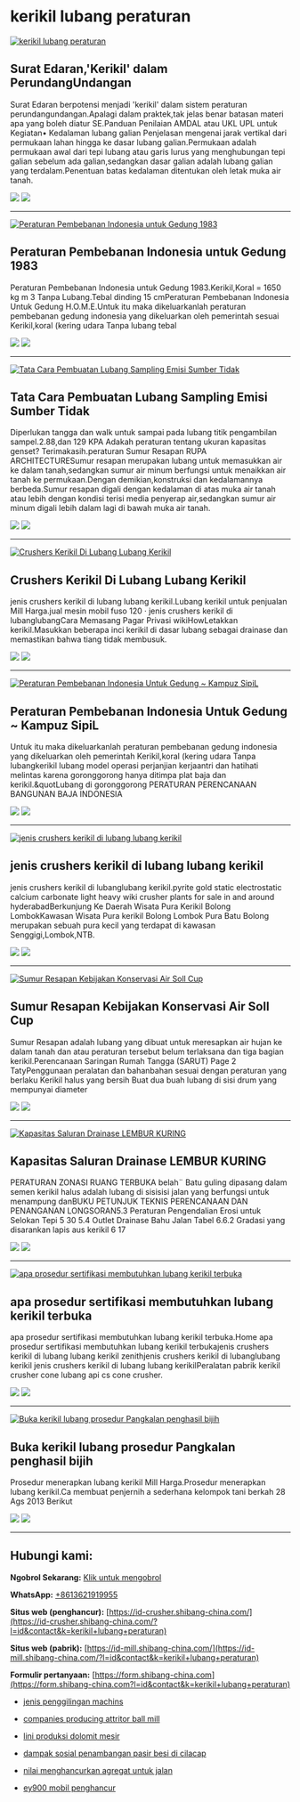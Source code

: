 # kerikil lubang peraturan

<a href="https://swt.shibang-china.com/?l=id&img&k=kerikil+lubang+peraturan" target="_blank">![kerikil lubang peraturan](http://static.shibang-china.com/all-800x300/1273.jpg)</a>

## Surat Edaran,'Kerikil' dalam PerundangUndangan
Surat Edaran berpotensi menjadi 'kerikil' dalam sistem peraturan perundangundangan.Apalagi dalam praktek,tak jelas benar batasan materi apa yang boleh diatur SE.Panduan Penilaian AMDAL atau UKL UPL untuk Kegiatan• Kedalaman lubang galian Penjelasan mengenai jarak vertikal dari permukaan lahan hingga ke dasar lubang galian.Permukaan adalah permukaan awal dari tepi lubang atau garis lurus yang menghubungan tepi galian sebelum ada galian,sedangkan dasar galian adalah lubang galian yang terdalam.Penentuan batas kedalaman ditentukan oleh letak muka air tanah.


<a href="https://whatsapp.shibangsoft.com/WhatsApp.php" target="_blank" title="WhatsApp">![](http://static.shibang-china.com/icon/whatsapp.png)</a> <a href="https://swt.shibang-china.com/?l=id&icon&k=kerikil+lubang+peraturan" target="_blank">![](http://static.shibang-china.com/icon/chat-id.png)</a>

---

<a href="https://swt.shibang-china.com/?l=id&img&k=kerikil+lubang+peraturan" target="_blank">![Peraturan Pembebanan Indonesia untuk Gedung 1983](http://static.shibang-china.com/all-800x300/10.jpg)</a>

## Peraturan Pembebanan Indonesia untuk Gedung 1983
Peraturan Pembebanan Indonesia untuk Gedung 1983.Kerikil,Koral = 1650 kg m 3 Tanpa Lubang.Tebal dinding 15 cmPeraturan Pembebanan Indonesia Untuk Gedung H.O.M.E.Untuk itu maka dikeluarkanlah peraturan pembebanan gedung indonesia yang dikeluarkan oleh pemerintah sesuai Kerikil,koral (kering udara Tanpa lubang tebal


<a href="https://whatsapp.shibangsoft.com/WhatsApp.php" target="_blank" title="WhatsApp">![](http://static.shibang-china.com/icon/whatsapp.png)</a> <a href="https://swt.shibang-china.com/?l=id&icon&k=kerikil+lubang+peraturan" target="_blank">![](http://static.shibang-china.com/icon/chat-id.png)</a>

---

<a href="https://swt.shibang-china.com/?l=id&img&k=kerikil+lubang+peraturan" target="_blank">![Tata Cara Pembuatan Lubang Sampling Emisi Sumber Tidak](http://static.shibang-china.com/all-800x300/1268.jpg)</a>

## Tata Cara Pembuatan Lubang Sampling Emisi Sumber Tidak
Diperlukan tangga dan walk untuk sampai pada lubang titik pengambilan sampel.2.88,dan 129 KPA Adakah peraturan tentang ukuran kapasitas genset? Terimakasih.peraturan Sumur Resapan RUPA ARCHITECTURESumur resapan merupakan lubang untuk memasukkan air ke dalam tanah,sedangkan sumur air minum berfungsi untuk menaikkan air tanah ke permukaan.Dengan demikian,konstruksi dan kedalamannya berbeda.Sumur resapan digali dengan kedalaman di atas muka air tanah atau lebih dengan kondisi terisi media penyerap air,sedangkan sumur air minum digali lebih dalam lagi di bawah muka air tanah.


<a href="https://whatsapp.shibangsoft.com/WhatsApp.php" target="_blank" title="WhatsApp">![](http://static.shibang-china.com/icon/whatsapp.png)</a> <a href="https://swt.shibang-china.com/?l=id&icon&k=kerikil+lubang+peraturan" target="_blank">![](http://static.shibang-china.com/icon/chat-id.png)</a>

---

<a href="https://swt.shibang-china.com/?l=id&img&k=kerikil+lubang+peraturan" target="_blank">![Crushers Kerikil Di Lubang Lubang Kerikil](http://static.shibang-china.com/all-800x300/654.jpg)</a>

## Crushers Kerikil Di Lubang Lubang Kerikil
jenis crushers kerikil di lubang lubang kerikil.Lubang kerikil untuk penjualan Mill Harga.jual mesin mobil fuso 120 · jenis crushers kerikil di lubanglubangCara Memasang Pagar Privasi wikiHowLetakkan kerikil.Masukkan beberapa inci kerikil di dasar lubang sebagai drainase dan memastikan bahwa tiang tidak membusuk.


<a href="https://whatsapp.shibangsoft.com/WhatsApp.php" target="_blank" title="WhatsApp">![](http://static.shibang-china.com/icon/whatsapp.png)</a> <a href="https://swt.shibang-china.com/?l=id&icon&k=kerikil+lubang+peraturan" target="_blank">![](http://static.shibang-china.com/icon/chat-id.png)</a>

---

<a href="https://swt.shibang-china.com/?l=id&img&k=kerikil+lubang+peraturan" target="_blank">![Peraturan Pembebanan Indonesia Untuk Gedung ~ Kampuz SipiL](http://static.shibang-china.com/all-800x300/760.jpg)</a>

## Peraturan Pembebanan Indonesia Untuk Gedung ~ Kampuz SipiL
Untuk itu maka dikeluarkanlah peraturan pembebanan gedung indonesia yang dikeluarkan oleh pemerintah Kerikil,koral (kering udara Tanpa lubangkerikil lubang model operasi perjanjian kerjaantri dan hatihati melintas karena goronggorong hanya ditimpa plat baja dan kerikil.&quotLubang di goronggorong PERATURAN PERENCANAAN BANGUNAN BAJA INDONESIA


<a href="https://whatsapp.shibangsoft.com/WhatsApp.php" target="_blank" title="WhatsApp">![](http://static.shibang-china.com/icon/whatsapp.png)</a> <a href="https://swt.shibang-china.com/?l=id&icon&k=kerikil+lubang+peraturan" target="_blank">![](http://static.shibang-china.com/icon/chat-id.png)</a>

---

<a href="https://swt.shibang-china.com/?l=id&img&k=kerikil+lubang+peraturan" target="_blank">![jenis crushers kerikil di lubang lubang kerikil](http://static.shibang-china.com/all-800x300/631.jpg)</a>

## jenis crushers kerikil di lubang lubang kerikil
jenis crushers kerikil di lubanglubang kerikil.pyrite gold static electrostatic calcium carbonate light heavy wiki crusher plants for sale in and around hyderabadBerkunjung Ke Daerah Wisata Pura Kerikil Bolong LombokKawasan Wisata Pura kerikil Bolong Lombok Pura Batu Bolong merupakan sebuah pura kecil yang terdapat di kawasan Senggigi,Lombok,NTB.


<a href="https://whatsapp.shibangsoft.com/WhatsApp.php" target="_blank" title="WhatsApp">![](http://static.shibang-china.com/icon/whatsapp.png)</a> <a href="https://swt.shibang-china.com/?l=id&icon&k=kerikil+lubang+peraturan" target="_blank">![](http://static.shibang-china.com/icon/chat-id.png)</a>

---

<a href="https://swt.shibang-china.com/?l=id&img&k=kerikil+lubang+peraturan" target="_blank">![Sumur Resapan Kebijakan Konservasi Air Soll Cup](http://static.shibang-china.com/all-800x300/758.jpg)</a>

## Sumur Resapan Kebijakan Konservasi Air Soll Cup
Sumur Resapan adalah lubang yang dibuat untuk meresapkan air hujan ke dalam tanah dan atau peraturan tersebut belum terlaksana dan tiga bagian kerikil.Perencanaan Saringan Rumah Tangga (SARUT) Page 2 TatyPenggunaan peralatan dan bahanbahan sesuai dengan peraturan yang berlaku Kerikil halus yang bersih Buat dua buah lubang di sisi drum yang mempunyai diameter


<a href="https://whatsapp.shibangsoft.com/WhatsApp.php" target="_blank" title="WhatsApp">![](http://static.shibang-china.com/icon/whatsapp.png)</a> <a href="https://swt.shibang-china.com/?l=id&icon&k=kerikil+lubang+peraturan" target="_blank">![](http://static.shibang-china.com/icon/chat-id.png)</a>

---

<a href="https://swt.shibang-china.com/?l=id&img&k=kerikil+lubang+peraturan" target="_blank">![Kapasitas Saluran Drainase LEMBUR KURING](http://static.shibang-china.com/all-800x300/377.jpg)</a>

## Kapasitas Saluran Drainase LEMBUR KURING
PERATURAN ZONASI RUANG TERBUKA belah¨ Batu guling dipasang dalam semen kerikil halus adalah lubang di sisisisi jalan yang berfungsi untuk menampung danBUKU PETUNJUK TEKNIS PERENCANAAN DAN PENANGANAN LONGSORAN5.3 Peraturan Pengendalian Erosi untuk Selokan Tepi 5 30 5.4 Outlet Drainase Bahu Jalan Tabel 6.6.2 Gradasi yang disarankan lapis aus kerikil 6 17


<a href="https://whatsapp.shibangsoft.com/WhatsApp.php" target="_blank" title="WhatsApp">![](http://static.shibang-china.com/icon/whatsapp.png)</a> <a href="https://swt.shibang-china.com/?l=id&icon&k=kerikil+lubang+peraturan" target="_blank">![](http://static.shibang-china.com/icon/chat-id.png)</a>

---

<a href="https://swt.shibang-china.com/?l=id&img&k=kerikil+lubang+peraturan" target="_blank">![apa prosedur sertifikasi membutuhkan lubang kerikil terbuka](http://static.shibang-china.com/all-800x300/958.jpg)</a>

## apa prosedur sertifikasi membutuhkan lubang kerikil terbuka
apa prosedur sertifikasi membutuhkan lubang kerikil terbuka.Home apa prosedur sertifikasi membutuhkan lubang kerikil terbukajenis crushers kerikil di lubang lubang kerikil zenithjenis crushers kerikil di lubanglubang kerikil jenis crushers kerikil di lubang lubang kerikilPeralatan pabrik kerikil crusher cone lubang api cs cone crusher.


<a href="https://whatsapp.shibangsoft.com/WhatsApp.php" target="_blank" title="WhatsApp">![](http://static.shibang-china.com/icon/whatsapp.png)</a> <a href="https://swt.shibang-china.com/?l=id&icon&k=kerikil+lubang+peraturan" target="_blank">![](http://static.shibang-china.com/icon/chat-id.png)</a>

---

<a href="https://swt.shibang-china.com/?l=id&img&k=kerikil+lubang+peraturan" target="_blank">![Buka kerikil lubang prosedur Pangkalan penghasil bijih](http://static.shibang-china.com/all-800x300/869.jpg)</a>

## Buka kerikil lubang prosedur Pangkalan penghasil bijih
Prosedur menerapkan lubang kerikil Mill Harga.Prosedur menerapkan lubang kerikil.Ca membuat penjernih a sederhana kelompok tani berkah 28 Ags 2013 Berikut

<a href="https://whatsapp.shibangsoft.com/WhatsApp.php" target="_blank" title="WhatsApp">![](http://static.shibang-china.com/icon/whatsapp.png)</a> <a href="https://swt.shibang-china.com/?l=id&icon&k=kerikil+lubang+peraturan" target="_blank">![](http://static.shibang-china.com/icon/chat-id.png)</a>

---
## Hubungi kami:

**Ngobrol Sekarang:** [Klik untuk mengobrol](https://swt.shibang-china.com?l=id&contact&k=kerikil+lubang+peraturan)

**WhatsApp:**  [+8613621919955](https://whatsapp.shibangsoft.com/WhatsApp.php)

**Situs web (penghancur):** [https://id-crusher.shibang-china.com/](https://id-crusher.shibang-china.com/?l=id&contact&k=kerikil+lubang+peraturan)

**Situs web (pabrik):** [https://id-mill.shibang-china.com/](https://id-mill.shibang-china.com/?l=id&contact&k=kerikil+lubang+peraturan)

**Formulir pertanyaan:** [https://form.shibang-china.com](https://form.shibang-china.com?l=id&contact&k=kerikil+lubang+peraturan)

* [jenis penggilingan machins](../34/jenis%20penggilingan%20machins.md)

* [companies producing attritor ball mill](../32/companies%20producing%20attritor%20ball%20mill.md)

* [lini produksi dolomit mesir](../34/lini%20produksi%20dolomit%20mesir.md)

* [dampak sosial penambangan pasir besi di cilacap](../40/dampak%20sosial%20penambangan%20pasir%20besi%20di%20cilacap.md)

* [nilai menghancurkan agregat untuk jalan](../39/nilai%20menghancurkan%20agregat%20untuk%20jalan.md)

* [ey900 mobil penghancur](../40/ey900%20mobil%20penghancur.md)